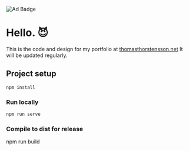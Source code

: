 
![Ad Badge](https://https://img.shields.io/badge/vue-portfolio-yellowgreen)

# Hello. :smiling_imp:


This is the code and design for my portfolio at [thomasthorstensson.net](https://thomasthorstensson.net)
It will be updated regularly.

## Project setup
```
npm install
```

### Run locally
```
npm run serve
```

### Compile to dist for release

npm run build
```




